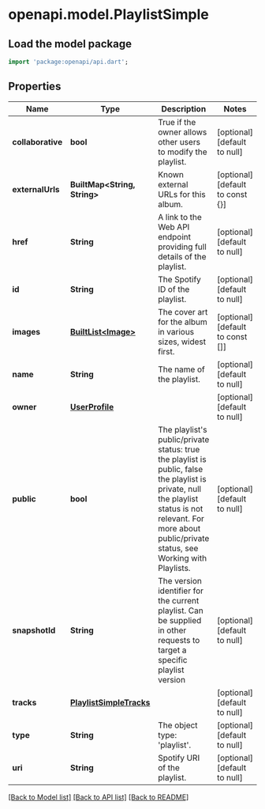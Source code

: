 # openapi.model.PlaylistSimple

## Load the model package
```dart
import 'package:openapi/api.dart';
```

## Properties
Name | Type | Description | Notes
------------ | ------------- | ------------- | -------------
**collaborative** | **bool** | True if the owner allows other users to modify the playlist. | [optional] [default to null]
**externalUrls** | **BuiltMap&lt;String, String&gt;** | Known external URLs for this album. | [optional] [default to const {}]
**href** | **String** | A link to the Web API endpoint providing full details of the playlist. | [optional] [default to null]
**id** | **String** | The Spotify ID of the playlist. | [optional] [default to null]
**images** | [**BuiltList&lt;Image&gt;**](Image.md) | The cover art for the album in various sizes, widest first. | [optional] [default to const []]
**name** | **String** | The name of the playlist. | [optional] [default to null]
**owner** | [**UserProfile**](UserProfile.md) |  | [optional] [default to null]
**public** | **bool** | The playlist&#39;s public/private status: true the playlist is public, false the playlist is private, null the playlist status is not relevant. For more about public/private status, see Working with Playlists. | [optional] [default to null]
**snapshotId** | **String** | The version identifier for the current playlist. Can be supplied in other requests to target a specific playlist version | [optional] [default to null]
**tracks** | [**PlaylistSimpleTracks**](PlaylistSimpleTracks.md) |  | [optional] [default to null]
**type** | **String** | The object type: &#39;playlist&#39;. | [optional] [default to null]
**uri** | **String** | Spotify URI of the playlist. | [optional] [default to null]

[[Back to Model list]](../README.md#documentation-for-models) [[Back to API list]](../README.md#documentation-for-api-endpoints) [[Back to README]](../README.md)


